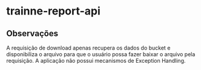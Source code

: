 # trainne-report-api

## Observações
A requisição de download apenas recupera os dados do bucket e disponibiliza o arquivo para que o usuário possa fazer baixar o arquivo pela requisição. A aplicação não possui mecanismos de Exception Handling.
